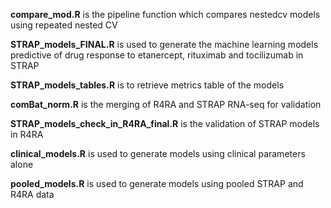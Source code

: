 **compare_mod.R** is the pipeline function which compares nestedcv models using repeated nested CV

**STRAP_models_FINAL.R** is used to generate the machine learning models predictive of drug response to etanercept, rituximab and tocilizumab in STRAP

**STRAP_models_tables.R** is to retrieve metrics table of the models

**comBat_norm.R** is the merging of R4RA and STRAP RNA-seq for validation

**STRAP_models_check_in_R4RA_final.R** is the validation of STRAP models in R4RA

**clinical_models.R** is used to generate models using clinical parameters alone

**pooled_models.R** is used to generate models using pooled STRAP and R4RA data